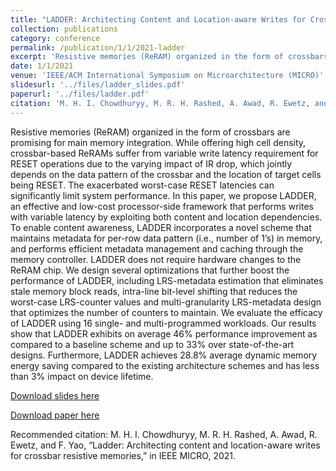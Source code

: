 ```yaml
---
title: "LADDER: Architecting Content and Location-aware Writes for Crossbar Resistive Memories"
collection: publications
category: conference
permalink: /publication/1/1/2021-ladder
excerpt: 'Resistive memories (ReRAM) organized in the form of crossbars are promising for main memory integration. While offering high cell density, crossbar-based ReRAMs suffer from variable write latency requirement for RESET operations due to the varying impact of IR drop, which jointly depends on the data pattern of the crossbar and the location of target cells being RESET. The exacerbated worst-case RESET latencies can significantly limit system performance. In this paper, we propose LADDER, an effective and low-cost processor-side framework that performs writes with variable latency by exploiting both content and location dependencies. To enable content awareness, LADDER incorporates a novel scheme that maintains metadata for per-row data pattern (i.e., number of 1’s) in memory, and performs efficient metadata management and caching through the memory controller. LADDER does not require hardware changes to the ReRAM chip. We design several optimizations that further boost the performance of LADDER, including LRS-metadata estimation that eliminates stale memory block reads, intra-line bit-level shifting that reduces the worst-case LRS-counter values and multi-granularity LRS-metadata design that optimizes the number of counters to maintain. We evaluate the efficacy of LADDER using 16 single- and multi-programmed workloads. Our results show that LADDER exhibits on average 46% performance improvement as compared to a baseline scheme and up to 33% over state-of-the-art designs. Furthermore, LADDER achieves 28.8% average dynamic memory energy saving compared to the existing architecture schemes and has less than 3% impact on device lifetime.'
date: 1/1/2021
venue: 'IEEE/ACM International Symposium on Microarchitecture (MICRO)'
slidesurl: '../files/ladder_slides.pdf'
paperurl: '../files/ladder.pdf'
citation: 'M. H. I. Chowdhuryy, M. R. H. Rashed, A. Awad, R. Ewetz, and F. Yao, “Ladder: Architecting content and location-aware writes for crossbar resistive memories,” in IEEE MICRO, 2021.'
---
```

Resistive memories (ReRAM) organized in the form of crossbars are promising for main memory integration. While offering high cell density, crossbar-based ReRAMs suffer from variable write latency requirement for RESET operations due to the varying impact of IR drop, which jointly depends on the data pattern of the crossbar and the location of target cells being RESET. The exacerbated worst-case RESET latencies can significantly limit system performance. In this paper, we propose LADDER, an effective and low-cost processor-side framework that performs writes with variable latency by exploiting both content and location dependencies. To enable content awareness, LADDER incorporates a novel scheme that maintains metadata for per-row data pattern (i.e., number of 1’s) in memory, and performs efficient metadata management and caching through the memory controller. LADDER does not require hardware changes to the ReRAM chip. We design several optimizations that further boost the performance of LADDER, including LRS-metadata estimation that eliminates stale memory block reads, intra-line bit-level shifting that reduces the worst-case LRS-counter values and multi-granularity LRS-metadata design that optimizes the number of counters to maintain. We evaluate the efficacy of LADDER using 16 single- and multi-programmed workloads. Our results show that LADDER exhibits on average 46% performance improvement as compared to a baseline scheme and up to 33% over state-of-the-art designs. Furthermore, LADDER achieves 28.8% average dynamic memory energy saving compared to the existing architecture schemes and has less than 3% impact on device lifetime.

[Download slides here](../files/ladder_slides.pdf)

[Download paper here](../files/ladder.pdf)

Recommended citation: M. H. I. Chowdhuryy, M. R. H. Rashed, A. Awad, R. Ewetz, and F. Yao, “Ladder: Architecting content and location-aware writes for crossbar resistive memories,” in IEEE MICRO, 2021.